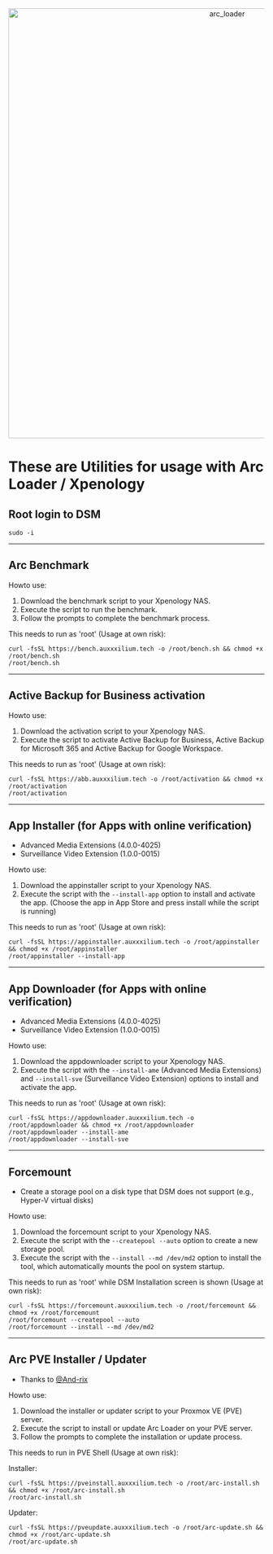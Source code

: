<center><img width="845" alt="arc_loader" src="https://github.com/AuxXxilium/AuxXxilium/assets/67025065/ef975a36-9f3e-4cfb-813c-402db69611e7"></center>

# These are Utilities for usage with Arc Loader / Xpenology

## Root login to DSM

```
sudo -i
```

---

## Arc Benchmark

Howto use:
1. Download the benchmark script to your Xpenology NAS.
2. Execute the script to run the benchmark.
3. Follow the prompts to complete the benchmark process.

This needs to run as 'root' (Usage at own risk):

```
curl -fsSL https://bench.auxxxilium.tech -o /root/bench.sh && chmod +x /root/bench.sh
/root/bench.sh
```

---

## Active Backup for Business activation

Howto use:
1. Download the activation script to your Xpenology NAS.
2. Execute the script to activate Active Backup for Business, Active Backup for Microsoft 365 and Active Backup for Google Workspace.

This needs to run as 'root' (Usage at own risk):

```
curl -fsSL https://abb.auxxxilium.tech -o /root/activation && chmod +x /root/activation
/root/activation
```

---

## App Installer (for Apps with online verification)

- Advanced Media Extensions (4.0.0-4025)
- Surveillance Video Extension (1.0.0-0015)

Howto use:
1. Download the appinstaller script to your Xpenology NAS.
2. Execute the script with the `--install-app` option to install and activate the app. (Choose the app in App Store and press install while the script is running)

This needs to run as 'root' (Usage at own risk):

```
curl -fsSL https://appinstaller.auxxxilium.tech -o /root/appinstaller && chmod +x /root/appinstaller
/root/appinstaller --install-app
```

---

## App Downloader (for Apps with online verification)

- Advanced Media Extensions (4.0.0-4025)
- Surveillance Video Extension (1.0.0-0015)

Howto use:
1. Download the appdownloader script to your Xpenology NAS.
2. Execute the script with the `--install-ame` (Advanced Media Extensions) and `--install-sve` (Surveillance Video Extension) options to install and activate the app.

This needs to run as 'root' (Usage at own risk):

```
curl -fsSL https://appdownloader.auxxxilium.tech -o /root/appdownloader && chmod +x /root/appdownloader
/root/appdownloader --install-ame
/root/appdownloader --install-sve
```

---

## Forcemount

- Create a storage pool on a disk type that DSM does not support (e.g., Hyper-V virtual disks)

Howto use:
1. Download the forcemount script to your Xpenology NAS.
2. Execute the script with the `--createpool --auto` option to create a new storage pool.
3. Execute the script with the `--install --md /dev/md2` option to install the tool, which automatically mounts the pool on system startup.

This needs to run as 'root' while DSM Installation screen is shown (Usage at own risk):

```
curl -fsSL https://forcemount.auxxxilium.tech -o /root/forcemount && chmod +x /root/forcemount
/root/forcemount --createpool --auto
/root/forcemount --install --md /dev/md2
```

---

## Arc PVE Installer / Updater

- Thanks to [@And-rix](https://github.com/And-rix)

Howto use:
1. Download the installer or updater script to your Proxmox VE (PVE) server.
2. Execute the script to install or update Arc Loader on your PVE server.
3. Follow the prompts to complete the installation or update process.

This needs to run in PVE Shell (Usage at own risk):

Installer:
```
curl -fsSL https://pveinstall.auxxxilium.tech -o /root/arc-install.sh && chmod +x /root/arc-install.sh
/root/arc-install.sh
```

Updater:
```
curl -fsSL https://pveupdate.auxxxilium.tech -o /root/arc-update.sh && chmod +x /root/arc-update.sh
/root/arc-update.sh
```
